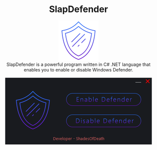 <div align="center">
  <h1>SlapDefender</h1>
  
  <img src="assets/shield.png" alt="SlapDefender">
</div>


<div align="center">
  SlapDefender is a powerful program written in C# .NET language that enables you to enable or disable Windows Defender.
</div>

</br>

<div align="center">
  <img src="assets/sc.png" alt="SlapDefender">
</div>
